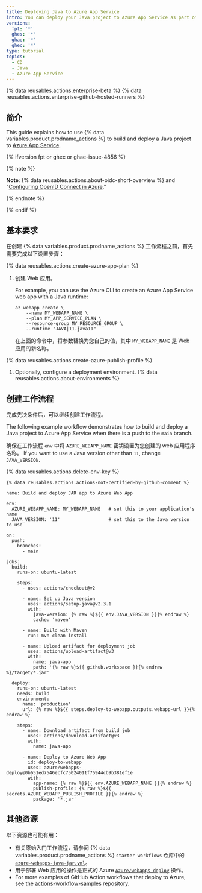 ```yaml
---
title: Deploying Java to Azure App Service
intro: You can deploy your Java project to Azure App Service as part of your continuous deployment (CD) workflows.
versions:
  fpt: '*'
  ghes: '*'
  ghae: '*'
  ghec: '*'
type: tutorial
topics:
  - CD
  - Java
  - Azure App Service
---
```


{% data reusables.actions.enterprise-beta %}
{% data reusables.actions.enterprise-github-hosted-runners %}

## 简介

This guide explains how to use {% data variables.product.prodname_actions %} to build and deploy a Java project to [Azure App Service](https://azure.microsoft.com/services/app-service/).

{% ifversion fpt or ghec or ghae-issue-4856 %}

{% note %}

**Note**: {% data reusables.actions.about-oidc-short-overview %} and "[Configuring OpenID Connect in Azure](/actions/deployment/security-hardening-your-deployments/configuring-openid-connect-in-azure)."

{% endnote %}

{% endif %}

## 基本要求

在创建 {% data variables.product.prodname_actions %} 工作流程之前，首先需要完成以下设置步骤：

{% data reusables.actions.create-azure-app-plan %}

1. 创建 Web 应用。

   For example, you can use the Azure CLI to create an Azure App Service web app with a Java runtime:

   ```bash{:copy}
   az webapp create \
       --name MY_WEBAPP_NAME \
       --plan MY_APP_SERVICE_PLAN \
       --resource-group MY_RESOURCE_GROUP \
       --runtime "JAVA|11-java11"
   ```

   在上面的命令中，将参数替换为您自己的值，其中 `MY_WEBAPP_NAME` 是 Web 应用的新名称。

{% data reusables.actions.create-azure-publish-profile %}

1. Optionally, configure a deployment environment. {% data reusables.actions.about-environments %}

## 创建工作流程

完成先决条件后，可以继续创建工作流程。

The following example workflow demonstrates how to build and deploy a Java project to Azure App Service when there is a push to the `main` branch.

确保在工作流程 `env` 中将 `AZURE_WEBAPP_NAME` 密钥设置为您创建的 web 应用程序名称。 If you want to use a Java version other than `11`, change `JAVA_VERSION`.

{% data reusables.actions.delete-env-key %}

```yaml{:copy}
{% data reusables.actions.actions-not-certified-by-github-comment %}

name: Build and deploy JAR app to Azure Web App

env:
  AZURE_WEBAPP_NAME: MY_WEBAPP_NAME   # set this to your application's name
  JAVA_VERSION: '11'                  # set this to the Java version to use

on:
  push:
    branches:
      - main

jobs:
  build:
    runs-on: ubuntu-latest

    steps:
      - uses: actions/checkout@v2

      - name: Set up Java version
        uses: actions/setup-java@v2.3.1
        with:
          java-version: {% raw %}${{ env.JAVA_VERSION }}{% endraw %}
          cache: 'maven'

      - name: Build with Maven
        run: mvn clean install

      - name: Upload artifact for deployment job
        uses: actions/upload-artifact@v3
        with:
          name: java-app
          path: '{% raw %}${{ github.workspace }}{% endraw %}/target/*.jar'

  deploy:
    runs-on: ubuntu-latest
    needs: build
    environment:
      name: 'production'
      url: {% raw %}${{ steps.deploy-to-webapp.outputs.webapp-url }}{% endraw %}

    steps:
      - name: Download artifact from build job
        uses: actions/download-artifact@v3
        with:
          name: java-app

      - name: Deploy to Azure Web App
        id: deploy-to-webapp
        uses: azure/webapps-deploy@0b651ed7546ecfc75024011f76944cb9b381ef1e
        with:
          app-name: {% raw %}${{ env.AZURE_WEBAPP_NAME }}{% endraw %}
          publish-profile: {% raw %}${{ secrets.AZURE_WEBAPP_PUBLISH_PROFILE }}{% endraw %}
          package: '*.jar'
```

## 其他资源

以下资源也可能有用：

* 有关原始入门工作流程，请参阅 {% data variables.product.prodname_actions %} `starter-workflows` 仓库中的 [`azure-webapps-java-jar.yml`](https://github.com/actions/starter-workflows/blob/main/deployments/azure-webapps-java-jar.yml)。
* 用于部署 Web 应用的操作是正式的 Azure [`Azure/webapps-deploy`](https://github.com/Azure/webapps-deploy) 操作。
* For more examples of GitHub Action workflows that deploy to Azure, see the [actions-workflow-samples](https://github.com/Azure/actions-workflow-samples) repository.
